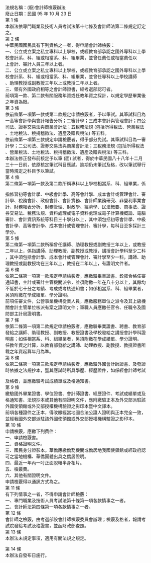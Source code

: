 法規名稱：(廢)會計師檢覈辦法  
廢止日期：民國 95 年 10 月 23 日  
第 1 條  
本辦法依專門職業及技術人員考試法第十七條及會計師法第二條規定訂定  
之。  
第 2 條  
中華民國國民具有下列資格之一者，得申請會計師檢覈：  
一、公立或立案之私立專科以上學校，或經教育部承認之國外專科以上學  
校會計系、科、組或相當系、科、組畢業，並曾任薦任或相當薦任以  
上會計、審計人員三年以上者。  
二、公立或立案之私立專科以上學校，或經教育部承認之國外專科以上學  
校會計系、科、組或相當系、科、組畢業，並曾任專科以上學校講師  
、助理教授或副教授三年以上或教授二年以上者。  
三、領有外國政府相等之會計師證書，經考選部認可者。  
前項第一款、第二款有關服務年資或任教年資之採計，以規定學歷畢業後  
之年資為限。  
第 3 條  
依前條第一項第一款或第二款規定申請檢覈者，予以筆試。其筆試科目為  
一高等會計學與會計報告分析；二審計學；三成本會計與管理會計；四公  
司法、證券交易法與商業會計法；五稅務法規 (包括所得稅法、營業稅法  
、土地稅法、稅捐稽徵法、遺產及贈與稅法) 等五科。  
依前條第一項第三款規定申請檢覈者，得予部分免試。其筆試科目為一審  
計學；二公司法、證券交易法與商業會計法；三稅務法規 (包括所得稅法  
、營業稅法、土地稅法、稅捐稽徵法、遺產及贈與稅法) 等三科。  
本辦法修正發布前核定予以筆 (面) 試者，得於中華民國八十八年十二月  
三十一日前，依原核定筆試科目應試。逾期仍未筆試及格，改以筆試舉行  
當時規定之科目予以筆試。  
第 4 條  
第二條第一項第一款及第二款所稱專科以上學校相當系、科、組畢業，係  


指修習初等會計學、中級會計學、高等會計學、成本會計或管理會計、審  
計學、稅務會計、政府會計、會計實務、會計師業務研究、非營利事業會  
計、財務報表分析、財務管理、財政學、經濟學、民法概要、商事法、證  
券交易法、稅務法規、資料處理或電子資料處理或電子計算機概論、電腦  
審計、會計資訊系統等科目三十學分以上，其中須包括初等會計學、中級  
會計學、高等會計學、成本會計或管理會計、審計學，每科目至多採計三  
學分。  
第 5 條  
第二條第一項第二款所稱曾任講師、助理教授或副教授三年以上，或教授  
二年以上，係指講師、助理教授、副教授或教授，講授會計學科至少二科  
，其中須包括會計學、成本會計或管理會計、審計學至少一科，講師、助  
理教授或副教授均在三年以上，教授在二年以上，有證明文件者。  
第 6 條  
依第二條第一項第一款規定申請檢覈者，應繳驗畢業證書、銓敘合格任審  
通知書，主計或審計主管機關派令，並須附繳一年在八十分以上，其餘均  
不低於七十分之考績、考成或考核通知書；如係相當系、科、組畢業者，  
另須附繳在學成績單、學分證明。  
前項任審文件，公營事業機構從業人員，應繳服務單位之派令及其上級機  
關會計主管單位核派有案之證明文件；軍職人員應繳任官令、任職令及國  
防部主計局證明書。  
第 7 條  
依第二條第一項第二款規定申請檢覈者，應繳驗畢業證書、聘書、教育部  
發給之講師、助理教授、副教授、教授證書及學校發給之講授會計學科證  
明書；如係相當系、科、組畢業者，另須附繳在學成績單、學分證明。  
任教年資之計算，以教育部發給之講師、助理教授、副教授、教授證書所  
載之年資起算年月為準。  
第 8 條  
依第二條第一項第三款規定申請檢覈者，應繳驗外國會計師證書、及發證  
時依據之法規抄本，暨其應試時所具學歷、經歷證件，如係經會計師考試  


及格者，並應繳驗考試成績單或及格通知書。  
第 9 條  
繳驗國外畢業證書、學位證書、會計師證書、經歷證件、考試成績單或及  
格通知書、法規抄本或其他有關證明文件，應附繳驗正本及外交部派駐該  
外國使領館或外交部授權機構驗證之影印本暨中文譯本。  
前項各種證件之正本，得改繳經當地國合法公證人證明與正本完全一致，  
並經我國外交部派駐該外國使領館或外交部授權機構驗證之影印本。  
第 10 條  
申請檢覈，應繳下列費件：  
一、申請檢覈書。  
二、資格證明文件。  
三、國民身分證影本。華僑應繳僑務機關或僑居地我國使領館或經政府認  
可之當地機構、華僑團體出具之僑居證明。  
四、最近一年內一吋正面脫帽半身相片。  
五、檢覈費。  
六、其他有關證明文件。  
申請檢覈得以通訊方式為之。  
第 11 條  
有下列情事之一者，不得申請會計師檢覈：  
一、專門職業及技術人員考試法第十條第一項各款情事之一者。  
二、會計師法第四條第一項各款情事之一者。  
第 12 條  
會計師之檢覈，由考選部設會計師檢覈委員會辦理；檢覈及格者，報請考  
試院發給考試及格證書，並函財政部查照。  
第 13 條  
本辦法未規定事項，適用有關法規之規定。  


第 14 條  
本辦法自發布日施行。  


